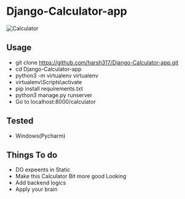 # Django-Calculator-app
![Calculator](https://user-images.githubusercontent.com/66161239/102004534-9ce9dd80-3d37-11eb-82f9-150ad2d6bb8f.png)

## Usage
-  git clone https://github.com/harsh317/Django-Calculator-app.git
- cd Django-Calculator-app
- python3 -m virtualenv virtualenv
- virtualenv\Scripts\activate
- pip install requirements.txt
- python3 manage.py runserver
- Go to localhost:8000/calculator

## Tested
- Windows(Pycharm)

## Things To do
- DO expeents in Static
- Make this Calculator Bit more good Looking
- Add backend logics
- Apply your brain
